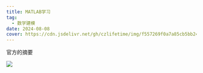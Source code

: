 ```yaml
---
title: MATLAB学习
tag:
  - 数学建模
date: 2024-08-08
cover: https://cdn.jsdelivr.net/gh/czlifetime/img/f557269f0a7a85cb5bb24a48d1f2542d.j
---
```


官方的摘要

<!-- more -->

![](https://tc.d3tt.com/images/FjxEoK_W0sNG8S8n5Nj7TNBZZpQU.png)

